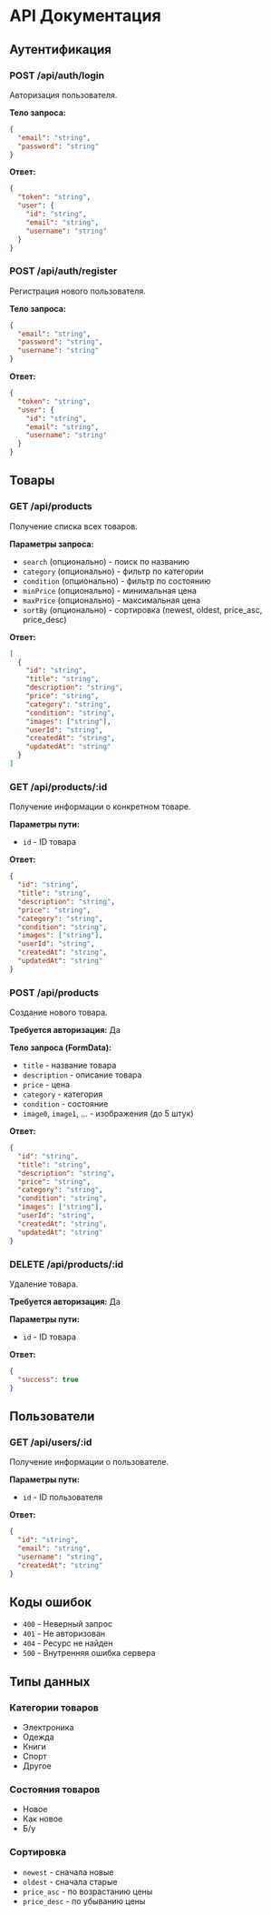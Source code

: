 # API Документация

## Аутентификация

### POST /api/auth/login
Авторизация пользователя.

**Тело запроса:**
```json
{
  "email": "string",
  "password": "string"
}
```

**Ответ:**
```json
{
  "token": "string",
  "user": {
    "id": "string",
    "email": "string",
    "username": "string"
  }
}
```

### POST /api/auth/register
Регистрация нового пользователя.

**Тело запроса:**
```json
{
  "email": "string",
  "password": "string",
  "username": "string"
}
```

**Ответ:**
```json
{
  "token": "string",
  "user": {
    "id": "string",
    "email": "string",
    "username": "string"
  }
}
```

## Товары

### GET /api/products
Получение списка всех товаров.

**Параметры запроса:**
- `search` (опционально) - поиск по названию
- `category` (опционально) - фильтр по категории
- `condition` (опционально) - фильтр по состоянию
- `minPrice` (опционально) - минимальная цена
- `maxPrice` (опционально) - максимальная цена
- `sortBy` (опционально) - сортировка (newest, oldest, price_asc, price_desc)

**Ответ:**
```json
[
  {
    "id": "string",
    "title": "string",
    "description": "string",
    "price": "string",
    "category": "string",
    "condition": "string",
    "images": ["string"],
    "userId": "string",
    "createdAt": "string",
    "updatedAt": "string"
  }
]
```

### GET /api/products/:id
Получение информации о конкретном товаре.

**Параметры пути:**
- `id` - ID товара

**Ответ:**
```json
{
  "id": "string",
  "title": "string",
  "description": "string",
  "price": "string",
  "category": "string",
  "condition": "string",
  "images": ["string"],
  "userId": "string",
  "createdAt": "string",
  "updatedAt": "string"
}
```

### POST /api/products
Создание нового товара.

**Требуется авторизация:** Да

**Тело запроса (FormData):**
- `title` - название товара
- `description` - описание товара
- `price` - цена
- `category` - категория
- `condition` - состояние
- `image0`, `image1`, ... - изображения (до 5 штук)

**Ответ:**
```json
{
  "id": "string",
  "title": "string",
  "description": "string",
  "price": "string",
  "category": "string",
  "condition": "string",
  "images": ["string"],
  "userId": "string",
  "createdAt": "string",
  "updatedAt": "string"
}
```

### DELETE /api/products/:id
Удаление товара.

**Требуется авторизация:** Да

**Параметры пути:**
- `id` - ID товара

**Ответ:**
```json
{
  "success": true
}
```

## Пользователи

### GET /api/users/:id
Получение информации о пользователе.

**Параметры пути:**
- `id` - ID пользователя

**Ответ:**
```json
{
  "id": "string",
  "email": "string",
  "username": "string",
  "createdAt": "string"
}
```

## Коды ошибок

- `400` - Неверный запрос
- `401` - Не авторизован
- `404` - Ресурс не найден
- `500` - Внутренняя ошибка сервера

## Типы данных

### Категории товаров
- Электроника
- Одежда
- Книги
- Спорт
- Другое

### Состояния товаров
- Новое
- Как новое
- Б/у

### Сортировка
- `newest` - сначала новые
- `oldest` - сначала старые
- `price_asc` - по возрастанию цены
- `price_desc` - по убыванию цены 